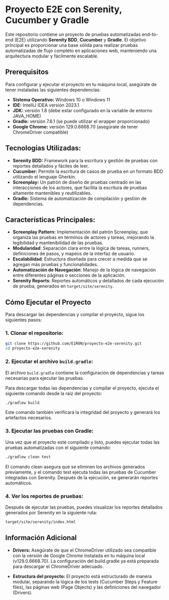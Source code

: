 # Proyecto E2E con Serenity, Cucumber y Gradle

Este repositorio contiene un proyecto de pruebas automatizadas end-to-end (E2E) utilizando **Serenity BDD**, **Cucumber** y **Gradle**. El objetivo principal es proporcionar una base sólida para realizar pruebas automatizadas de flujo completo en aplicaciones web, manteniendo una arquitectura modular y fácilmente escalable.

## Prerequisitos
Para configurar y ejecutar el proyecto en tu máquina local, asegúrate de tener instaladas las siguientes dependencias:

- **Sistema Operativo:** Windows 10 o Windows 11
- **IDE:** IntelliJ IDEA versión 2023.1
- **JDK:** versión 1.8 (debe estar configurado en la variable de entorno JAVA_HOME)
- **Gradle:** versión 7.6.1 (se puede utilizar el wrapper proporcionado)
- **Google Chrome:** versión 129.0.6668.70 (asegúrate de tener ChromeDriver compatible)

## Tecnologías Utilizadas:
- **Serenity BDD:** Framework para la escritura y gestión de pruebas con reportes detallados y fáciles de leer.
- **Cucumber:** Permite la escritura de casos de prueba en un formato BDD utilizando el lenguaje Gherkin.
- **Screenplay:** Un patrón de diseño de pruebas centrado en las interacciones de los actores, que facilita la escritura de pruebas altamente mantenibles y reutilizables.
- **Gradle:** Sistema de automatización de compilación y gestión de dependencias.
  
## Características Principales:
- **Screenplay Pattern:** Implementación del patrón Screenplay, que organiza las pruebas en términos de actores y tareas, mejorando la legibilidad y mantenibilidad de las pruebas.
- **Modularidad**: Separación clara entre la lógica de tareas, runners, definiciones de pasos, y mapeos de la interfaz de usuario.
- **Escalabilidad**: Estructura diseñada para crecer a medida que se agregan más pruebas y funcionalidades.
- **Automatización de Navegación**: Manejo de la lógica de navegación entre diferentes páginas o secciones de la aplicación.
- **Serenity Reports**: Reportes automáticos y detallados de cada ejecución de prueba, generados en `target/site/serenity`.

## Cómo Ejecutar el Proyecto
Para descargar las dependencias y compilar el proyecto, sigue los siguientes pasos:

### 1. Clonar el repositorio:
   ```bash
  git clone https://github.com/E1R0N/proyecto-e2e-serenity.git
  cd proyecto-e2e-serenity
  ```
### 2. Ejecutar el archivo `build.gradle`:
El archivo `build.gradle` contiene la configuración de dependencias y tareas necesarias para ejecutar las pruebas.

Para descargar todas las dependencias y compilar el proyecto, ejecuta el siguiente comando desde la raíz del proyecto:
```bash
./gradlew build
```
Este comando también verificará la integridad del proyecto y generará los artefactos necesarios.
### 3. Ejecutar las pruebas con Gradle:
Una vez que el proyecto esté compilado y listo, puedes ejecutar todas las pruebas automatizadas con el siguiente comando:
```bash
./gradlew clean test
```
El comando clean asegura que se eliminen los archivos generados previamente, y el comando test ejecuta todas las pruebas de Cucumber integradas con Serenity. Después de la ejecución, se generarán reportes automáticos.
### 4. Ver los reportes de pruebas:
Después de ejecutar las pruebas, puedes visualizar los reportes detallados generados por Serenity en la siguiente ruta:
```bash
target/site/serenity/index.html
```

## Información Adicional
- **Drivers:** Asegúrate de que el ChromeDriver utilizado sea compatible con la versión de Google Chrome instalada en tu máquina local (v129.0.6668.70). La configuración del build.gradle ya está preparada para descargar el ChromeDriver adecuado.

- **Estructura del proyecto:** El proyecto está estructurado de manera modular, separando la lógica de los tests (Cucumber Steps y Feature files), las páginas web (Page Objects) y las definiciones del navegador (Drivers).

